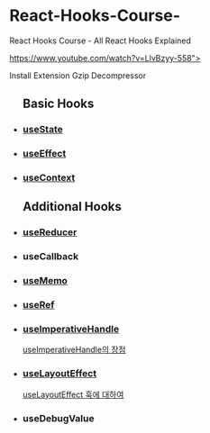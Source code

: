 # React-Hooks-Course-

React Hooks Course - All React Hooks Explained

https://www.youtube.com/watch?v=LlvBzyy-558">

Install Extension
Gzip Decompressor

<ul>
  <h2>Basic Hooks</h1>
  <li><h3><a href="./src/StateTutorial.js">useState</a></h3></li>
  <li><h3><a href="./src/EffectTutorial.js">useEffect</a></h3></li>
  <li><h3><a href="./src/ContextTutorial.js">useContext</a></h3></li>
</ul>

<ul>
  <h2>Additional Hooks</h1>
  <li><h3><a href="./src/ReducerTutorial.js">useReducer</a></h3></li>
  <li><h3>useCallback</h3></li>
  <li><h3><a href="./src/MemoTutorial.js">useMemo</a></h3></li> 
  <li><h3><a href="./src/RefTutorial.js">useRef</a></h3></li>
  <li><h3><a href="./src/ImperativeHandle.js">useImperativeHandle</a></h3> <a href="https://merrily-code.tistory.com/46" target="_blank" >useImperativeHandle의 장점</a></li> 
  <li><h3><a href="./src/LayoutEfectTutorial.js">useLayoutEffect</a></h3> <a href="https://merrily-code.tistory.com/46" target="_blank" >useLayoutEffect 훅에 대하여</a></li>
      
  <li><h3>useDebugValue</h3></li>
</ul>
